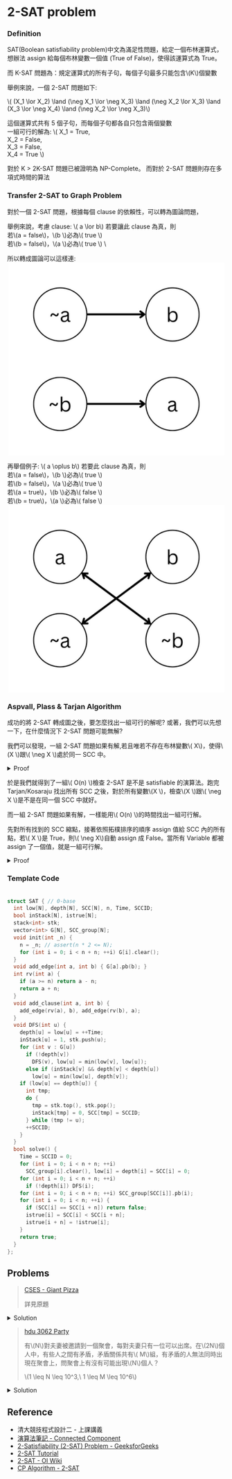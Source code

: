 # 2-SAT problem

### Definition
SAT(Boolean satisfiability problem)中文為滿足性問題，給定一個布林運算式，想辦法 assign 給每個布林變數一個值 (True of False)，使得該運算式為 True。

而 K-SAT 問題為：規定運算式的所有子句，每個子句最多只能包含\\(K\\)個變數

舉例來說，一個 2-SAT 問題如下:

\\( (X_1 \lor X_2) \land (\neg X_1 \lor \neg X_3) \land (\neg X_2 \lor X_3) \land (X_3 \lor \neg X_4) \land (\neg X_2 \lor \neg X_3)\\)

這個運算式共有 5 個子句，而每個子句都各自只包含兩個變數 \
一組可行的解為:
\\(
X_1 = True, \
X_2 = False, \
X_3 = False, \
X_4 = True
\\)

對於 K > 2K-SAT 問題已被證明為 NP-Complete。
而對於 2-SAT 問題則存在多項式時間的算法

### Transfer 2-SAT to Graph Problem

對於一個 2-SAT 問題，根據每個 clause 的依賴性，可以轉為圖論問題，

舉例來說，考慮 clause: \\( a \lor b\\)
若要讓此 clause 為真，則 \
若\\(a = false\\)，\\(b \\)必為\\( true \\) \
若\\(b = false\\)，\\(a \\)必為\\( true \\) \

所以轉成圖論可以這樣連:
<img src="image/or.png" width="500" style="display:block; margin: 0 auto;"/>

再舉個例子: \\( a \oplus b\\)
若要此 clause 為真，則 \
若\\(a = false\\)，\\(b \\)必為\\( true \\) \
若\\(b = false\\)，\\(a \\)必為\\( true \\) \
若\\(a = true\\)，\\(b \\)必為\\( false \\) \
若\\(b = true\\)，\\(a \\)必為\\( false \\) \
<img src="image/xor.png" width="500" style="display:block; margin: 0 auto;"/>

### Aspvall, Plass & Tarjan Algorithm

成功的將 2-SAT 轉成圖之後，要怎麼找出一組可行的解呢?
或著，我們可以先想一下，在什麼情況下 2-SAT 問題可能無解?

我們可以發現，一組 2-SAT 問題如果有解,若且唯若不存在布林變數\\( X\\)，使得\\(X \\)跟\\( \neg X \\)處於同一 SCC 中。

<details><summary>Proof</summary>

假設在某個強連通分量中，存在一個變數\\(v \\)及其否定\\(¬v \\)。這表示從節點\\(v \\)可以到達節點\\(¬v \\)，同時也表示從節點\\(¬v \\)可以到達節點\\(v \\)。
而這是不可能的，如果要滿足這個條件，必須使變數\\(v \\)同時為 True 與 False。

</details>

於是我們就得到了一組\\( O(n) \\)檢查 2-SAT 是不是 satisfiable 的演算法。跑完 Tarjan/Kosaraju 找出所有 SCC 之後，對於所有變數\\(X \\)，檢查\\(X \\)跟\\( \neg X \\)是不是在同一個 SCC 中就好。

而一組 2-SAT 問題如果有解，一樣能用\\( O(n) \\)的時間找出一組可行解。

先對所有找到的 SCC 縮點，接著依照拓樸排序的順序 assign 值給 SCC 內的所有點，若\\( X \\)是 True，則\\( \neg X\\)自動 assign 成 False。當所有 Variable 都被 assign 了一個值，就是一組可行解。

<details><summary>Proof</summary>

假設有一個沒有矛盾的強連通分量，我們將一變數\\(v \\)設為 True，則滿足所有\\( (v \lor \dots)\\)子句。
同樣的，將\\(¬v \\)設為 False，會滿足所有\\( (¬v \lor \dots) \\)子句。

由於已經確定了對於所有變數\\(v \\)，都不存在必須使\\(v \\)同時為 True 與 False 的情況，我們可以不斷的 assign 值給變數，直到該 SCC 內的所有子句滿足為止。

由於縮點後會是一個有向無環圖，代表我們可以依照拓樸排序 assign 值給各個 SCC，而不使整張圖矛盾。

</details>

### Template Code

```cpp

struct SAT { // 0-base
  int low[N], depth[N], SCC[N], n, Time, SCCID;
  bool inStack[N], istrue[N];
  stack<int> stk;
  vector<int> G[N], SCC_group[N];
  void init(int _n) {
    n = _n; // assert(n * 2 <= N);
    for (int i = 0; i < n + n; ++i) G[i].clear();
  }
  void add_edge(int a, int b) { G[a].pb(b); }
  int rv(int a) {
    if (a >= n) return a - n;
    return a + n;
  }
  void add_clause(int a, int b) {
    add_edge(rv(a), b), add_edge(rv(b), a);
  }
  void DFS(int u) {
    depth[u] = low[u] = ++Time;
    inStack[u] = 1, stk.push(u);
    for (int v : G[u])
      if (!depth[v])
        DFS(v), low[u] = min(low[v], low[u]);
      else if (inStack[v] && depth[v] < depth[u])
        low[u] = min(low[u], depth[v]);
    if (low[u] == depth[u]) {
      int tmp;
      do {
        tmp = stk.top(), stk.pop();
        inStack[tmp] = 0, SCC[tmp] = SCCID;
      } while (tmp != u);
      ++SCCID;
    }
  }
  bool solve() {
    Time = SCCID = 0;
    for (int i = 0; i < n + n; ++i)
      SCC_group[i].clear(), low[i] = depth[i] = SCC[i] = 0;
    for (int i = 0; i < n + n; ++i)
      if (!depth[i]) DFS(i);
    for (int i = 0; i < n + n; ++i) SCC_group[SCC[i]].pb(i);
    for (int i = 0; i < n; ++i) {
      if (SCC[i] == SCC[i + n]) return false;
      istrue[i] = SCC[i] < SCC[i + n];
      istrue[i + n] = !istrue[i];
    }
    return true;
  }
};

```

## Problems

>[CSES - Giant Pizza](https://cses.fi/problemset/task/1684)
>
>詳見原題

<details><summary>Solution</summary>

可看出此題為 2-SAT，其中每個人的願望都為以下形式\\( A \lor B \\), \\( A \\)可能為\\( a, \neg a \\), \\( B \\)可能為\\( b, \neg b \\)。

先檢查完所有點與它的 negation 不在同一 SCC 中之後，需要構造出一組解。可以利用\\( X \\)與\\( \neg X \\)的對稱性，在拓樸排序的過程中順便 assign 值給變數。

</details>

>[hdu 3062 Party](http://acm.hdu.edu.cn/showproblem.php?pid=3062)
>
>有\\(N\\)對夫妻被邀請到一個聚會，每對夫妻只有一位可以出席。在\\(2N\\)個人中，有些人之間有矛盾，矛盾關係共有\\( M\\)組，有矛盾的人無法同時出現在聚會上，問聚會上有沒有可能出現\\(N\\)個人？
>
>\\(1 \leq N \leq 10^3,\ 1 \leq M \leq 10^6\\)

<details><summary>Solution</summary>

不難看出這是一個 2-SAT 的問題，只需要把一對夫妻視為一對\\( (X, \neg X) \\)，而每個矛盾關係都是\\( \oplus \\)。

</details>

## Reference

- 清大競技程式設計二 - 上課講義
- [演算法筆記 - Connected Component](https://web.ntnu.edu.tw/~algo/ConnectedComponent.html)
- [2-Satisfiability (2-SAT) Problem - GeeksforGeeks](https://www.geeksforgeeks.org/2-satisfiability-2-sat-problem/)
- [2-SAT Tutorial](https://codeforces.com/blog/entry/16205)
- [2-SAT - OI Wiki](https://oi-wiki.org/graph/2-sat/)
- [CP Algorithm - 2-SAT](https://cp-algorithms.com/graph/2SAT.html)